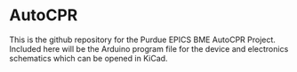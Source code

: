 # AutoCPR
This is the github repository for the Purdue EPICS BME AutoCPR Project. 
Included here will be the Arduino program file for the device and 
electronics schematics which can be opened in KiCad.



